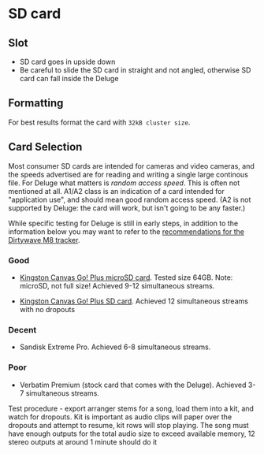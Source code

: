 # SD card

## Slot

- SD card goes in upside down
- Be careful to slide the SD card in straight and not angled, otherwise SD card can fall inside the Deluge

## Formatting

For best results format the card with `32kB cluster size`.

## Card Selection

Most consumer SD cards are intended for cameras and video cameras, and the speeds advertised are for reading and writing a single large continous file. For Deluge what matters is _random access speed_. This is often not mentioned at all. A1/A2 class is an indication of a card intended for "application use", and should mean good random access speed. (A2 is not supported by Deluge: the card will work, but isn't going to be any faster.)

While specific testing for Deluge is still in early steps, in addition to the information below you may want to refer to the [recommendations for the Dirtywave M8 tracker](https://dirtywave.com/pages/recommended-microsd-cards).

### Good

- [Kingston Canvas Go! Plus microSD card](https://www.kingston.com/en/memory-cards/canvas-go-plus-microsd-card). Tested size 64GB. Note: microSD, not full size! Achieved 9-12 simultaneous streams.

- [Kingston Canvas Go! Plus SD card](https://www.bestbuy.ca/en-ca/product/kingston-canvas-go-plus-128gb-170mb-s-sdxc-memory-card/14707230). Achieved 12 simultaneous streams with no dropouts

### Decent

- Sandisk Extreme Pro. Achieved 6-8 simultaneous streams.

### Poor

- Verbatim Premium (stock card that comes with the Deluge). Achieved 3-7 simultaneous streams.

Test procedure - export arranger stems for a song, load them into a kit, and watch for dropouts. Kit is important as audio clips will paper over the dropouts and attempt to resume, kit rows will stop playing. The song must have enough outputs for the total audio size to exceed available memory, 12 stereo outputs at around 1 minute should do it
